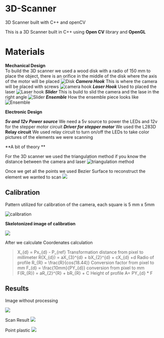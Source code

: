 
# 3D-Scanner
3D Scanner built with C++ and openCV

This is a 3D Scanner built in C++ using **Open CV** library  and **OpenGL**



# Materials

**Mechanical Design** 	
	To build the 3D scanner we used a wood disk with a radio of 150 mm to 		  place the object, there is an orifice in the middle of the disk where the axis of the motor will be placed 
		![Disk](Pictures/Disk.png)
		***Camera Hook***
This is where the camera will be placed with screws 
![ camera hook](Pictures/camerahook.png)
	***Laser Hook***
	Used to placed the laser
	![Laser hook](Pictures/laserPlacement.png) 
	***Slider***
This is build to slid the camera and the lase in the right angle 
![Slider](Pictures/slider.png)
***Ensemble***
	How the ensemble piece looks like 
	![Ensemble](Pictures/ensamble.png)
	
**Electronic Design**

***5v and 12v Power source***
We need a 5v source to power the LEDs and 12v for the stepper motor circuit
***Driver for stepper motor***
We used the L283D
**Relay circuit**
We used relay circuit to turn on/off the LEDs to take color pictures of the elements we were scanning

**A bit of theory **

For the 3D scanner we used the triangulation method if you know the distance between the camera and laser 
![triangulation method](https://www.researchgate.net/profile/Gabriel_Taubin/publication/266660058/figure/fig1/AS:614348510748672@1523483507061/Active-methods-for-3D-scanning-Left-Conceptual-diagram-of-a-3D-slit-scanner_Q320.jpg)

Once we get all the points we used Bezier Surface to reconstruct the element we wanted to scan
![](https://upload.wikimedia.org/wikipedia/commons/e/ea/NURBS_3-D_surface.gif)

## Calibration

 Pattern utilized for calibration of the camera, each square is 5 mm x 5mm
 
 ![calibration](Pictures/calibratepicture.png)

**Skelotonized image of calibration**

![](Pictures/esqueletizadaprofile.jpg.png) 

After we calculate 
Coordenates calculation
>X_{d} = Px_{d} - P_{ref}
Transformation distance from pixel to millimeter 
>R(X_{d}) = aX_{3}^{d} + bX_{2}^{d}  + cX_{d} +d
Radio of profile 
>R_{R} = \frac{R}{cos(18.44)}
Conversion factor from pixel to mm
>F_{d} = \frac{10mm}{PY_{d}}
conversion from pixel to mm
>F(R_{R}) = aR_{2}^{R} + bR_{R} + C
Height of profile
A= PY_{d} * F
 
## Results
Image without processing

![](Pictures/result.jpg) 

Scan Result 
![](Pictures/scanresult.png)

Point plastic 
![](Pictures/pointplastic.png)



